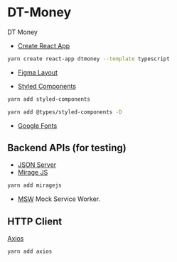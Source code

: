 # DT-Money
DT Money


- [Create React App](https://reactjs.org/docs/create-a-new-react-app.html)

```sh
yarn create react-app dtmoney --template typescript
```

- [Figma Layout](https://www.figma.com/file/ZPX1qSueZ1cR1jWt4RhEFj/dtmoney-Ignite)


- [Styled Components](https://styled-components.com/)

```sh
yarn add styled-components
```

```sh
yarn add @types/styled-components -D
```

- [Google Fonts](https://fonts.google.com/specimen/Poppins)

## Backend APIs (for testing)

- [JSON Server](https://github.com/typicode/json-server)
- [Mirage JS](https://miragejs.com/)
```sh
yarn add miragejs
```
- [MSW](https://mswjs.io/) Mock Service Worker.


## HTTP Client

[Axios](https://axios-http.com/docs/intro)

```sh
yarn add axios
```